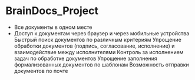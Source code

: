 # BrainDocs_Project
- Все документы в одном месте
- Доступ к документам через браузер и через мобильные устройства
Быстрый поиск документов по различным критериям
Упрощение обработки документов (подпись, согласование, исполнение) и взаимодействие между исполнителями
Контроль за исполнением задач по обработке документов
Упрощение заполнения формализованных документов по шаблонам
Возможность отправки документов по почте

